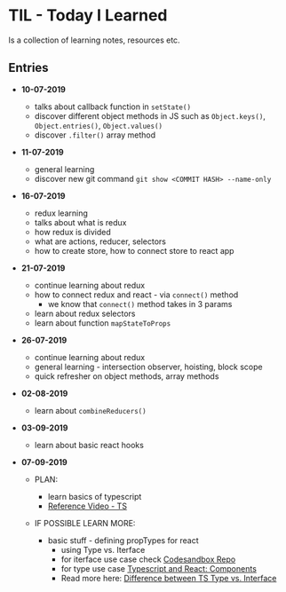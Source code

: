 # TIL - Today I Learned

Is a collection of learning notes, resources etc.

## Entries

* **10-07-2019**
  - talks about callback function in ```setState()```
  - discover different object methods in JS such as ```Object.keys()```, ```Object.entries()```, ```Object.values()```
  - discover ```.filter()``` array method

* **11-07-2019**
  - general learning
  - discover new git command ```git show <COMMIT HASH> --name-only```

* **16-07-2019**
  - redux learning
  - talks about what is redux
  - how redux is divided
  - what are actions, reducer, selectors
  - how to create store, how to connect store to react app

* **21-07-2019**
  - continue learning about redux
  - how to connect redux and react - via ```connect()``` method
    - we know that ```connect()``` method takes in 3 params
  - learn about redux selectors
  - learn about function ```mapStateToProps```

* **26-07-2019**
  - continue learning about redux
  - general learning - intersection observer, hoisting, block scope
  - quick refresher on object methods, array methods

* **02-08-2019**
  - learn about ```combineReducers()```

* **03-09-2019**
  - learn about basic react hooks

* **07-09-2019**
  - PLAN:
    - learn basics of typescript
    - [Reference Video - TS](https://www.youtube.com/watch?v=NjN00cM18Z4)

  - IF POSSIBLE LEARN MORE:
    - basic stuff - defining propTypes for react
      - using Type vs. Iterface
      - for iterface use case check [Codesandbox Repo](https://github.com/codesandbox/codesandbox-client/blob/master/packages/app/src/app/components/Alert/Alert.tsx)
      - for type use case [Typescript and React: Components](https://fettblog.eu/typescript-react/components/)
      - Read more here: [Difference between TS Type vs. Interface](https://www.educba.com/typescript-type-vs-interface/)
